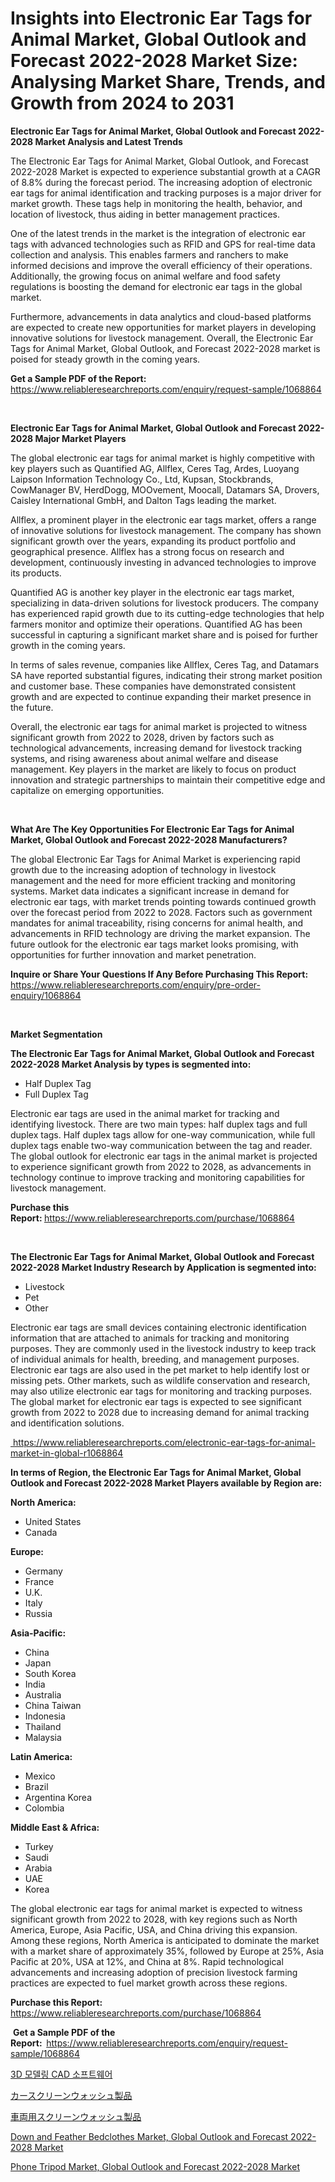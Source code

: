 <p><h1>Insights into Electronic Ear Tags for Animal Market, Global Outlook and Forecast 2022-2028 Market Size: Analysing Market Share, Trends, and Growth from 2024 to 2031</h1></p><p><strong>Electronic Ear Tags for Animal Market, Global Outlook and Forecast 2022-2028 Market Analysis and Latest Trends</strong></p>
<p><p>The Electronic Ear Tags for Animal Market, Global Outlook, and Forecast 2022-2028 Market is expected to experience substantial growth at a CAGR of 8.8% during the forecast period. The increasing adoption of electronic ear tags for animal identification and tracking purposes is a major driver for market growth. These tags help in monitoring the health, behavior, and location of livestock, thus aiding in better management practices.</p><p>One of the latest trends in the market is the integration of electronic ear tags with advanced technologies such as RFID and GPS for real-time data collection and analysis. This enables farmers and ranchers to make informed decisions and improve the overall efficiency of their operations. Additionally, the growing focus on animal welfare and food safety regulations is boosting the demand for electronic ear tags in the global market.</p><p>Furthermore, advancements in data analytics and cloud-based platforms are expected to create new opportunities for market players in developing innovative solutions for livestock management. Overall, the Electronic Ear Tags for Animal Market, Global Outlook, and Forecast 2022-2028 market is poised for steady growth in the coming years.</p></p>
<p><strong>Get a Sample PDF of the Report:&nbsp;</strong> <a href="https://www.reliableresearchreports.com/enquiry/request-sample/1068864">https://www.reliableresearchreports.com/enquiry/request-sample/1068864</a></p>
<p>&nbsp;</p>
<p><strong>Electronic Ear Tags for Animal Market, Global Outlook and Forecast 2022-2028 Major Market Players</strong></p>
<p><p>The global electronic ear tags for animal market is highly competitive with key players such as Quantified AG, Allflex, Ceres Tag, Ardes, Luoyang Laipson Information Technology Co., Ltd, Kupsan, Stockbrands, CowManager BV, HerdDogg, MOOvement, Moocall, Datamars SA, Drovers, Caisley International GmbH, and Dalton Tags leading the market.</p><p>Allflex, a prominent player in the electronic ear tags market, offers a range of innovative solutions for livestock management. The company has shown significant growth over the years, expanding its product portfolio and geographical presence. Allflex has a strong focus on research and development, continuously investing in advanced technologies to improve its products.</p><p>Quantified AG is another key player in the electronic ear tags market, specializing in data-driven solutions for livestock producers. The company has experienced rapid growth due to its cutting-edge technologies that help farmers monitor and optimize their operations. Quantified AG has been successful in capturing a significant market share and is poised for further growth in the coming years.</p><p>In terms of sales revenue, companies like Allflex, Ceres Tag, and Datamars SA have reported substantial figures, indicating their strong market position and customer base. These companies have demonstrated consistent growth and are expected to continue expanding their market presence in the future.</p><p>Overall, the electronic ear tags for animal market is projected to witness significant growth from 2022 to 2028, driven by factors such as technological advancements, increasing demand for livestock tracking systems, and rising awareness about animal welfare and disease management. Key players in the market are likely to focus on product innovation and strategic partnerships to maintain their competitive edge and capitalize on emerging opportunities.</p></p>
<p>&nbsp;</p>
<p><strong>What Are The Key Opportunities For Electronic Ear Tags for Animal Market, Global Outlook and Forecast 2022-2028 Manufacturers?</strong></p>
<p><p>The global Electronic Ear Tags for Animal Market is experiencing rapid growth due to the increasing adoption of technology in livestock management and the need for more efficient tracking and monitoring systems. Market data indicates a significant increase in demand for electronic ear tags, with market trends pointing towards continued growth over the forecast period from 2022 to 2028. Factors such as government mandates for animal traceability, rising concerns for animal health, and advancements in RFID technology are driving the market expansion. The future outlook for the electronic ear tags market looks promising, with opportunities for further innovation and market penetration.</p></p>
<p><strong>Inquire or Share Your Questions If Any Before Purchasing This Report:</strong> <a href="https://www.reliableresearchreports.com/enquiry/pre-order-enquiry/1068864">https://www.reliableresearchreports.com/enquiry/pre-order-enquiry/1068864</a></p>
<p>&nbsp;</p>
<p><strong>Market Segmentation</strong></p>
<p><strong>The Electronic Ear Tags for Animal Market, Global Outlook and Forecast 2022-2028 Market Analysis by types is segmented into:</strong></p>
<p><ul><li>Half Duplex Tag</li><li>Full Duplex Tag</li></ul></p>
<p><p>Electronic ear tags are used in the animal market for tracking and identifying livestock. There are two main types: half duplex tags and full duplex tags. Half duplex tags allow for one-way communication, while full duplex tags enable two-way communication between the tag and reader. The global outlook for electronic ear tags in the animal market is projected to experience significant growth from 2022 to 2028, as advancements in technology continue to improve tracking and monitoring capabilities for livestock management.</p></p>
<p><strong>Purchase this Report:&nbsp;</strong><a href="https://www.reliableresearchreports.com/purchase/1068864">https://www.reliableresearchreports.com/purchase/1068864</a></p>
<p>&nbsp;</p>
<p><strong>The Electronic Ear Tags for Animal Market, Global Outlook and Forecast 2022-2028 Market Industry Research by Application is segmented into:</strong></p>
<p><ul><li>Livestock</li><li>Pet</li><li>Other</li></ul></p>
<p><p>Electronic ear tags are small devices containing electronic identification information that are attached to animals for tracking and monitoring purposes. They are commonly used in the livestock industry to keep track of individual animals for health, breeding, and management purposes. Electronic ear tags are also used in the pet market to help identify lost or missing pets. Other markets, such as wildlife conservation and research, may also utilize electronic ear tags for monitoring and tracking purposes. The global market for electronic ear tags is expected to see significant growth from 2022 to 2028 due to increasing demand for animal tracking and identification solutions.</p></p>
<p><a href="https://www.reliableresearchreports.com/electronic-ear-tags-for-animal-market-in-global-r1068864">&nbsp;https://www.reliableresearchreports.com/electronic-ear-tags-for-animal-market-in-global-r1068864</a></p>
<p><strong>In terms of Region, the Electronic Ear Tags for Animal Market, Global Outlook and Forecast 2022-2028 Market Players available by Region are:</strong></p>
<p>
    <p> <strong> North America: </strong>
        <ul>
            <li>United States</li>
            <li>Canada</li>
        </ul>
        </p> 
    <p> <strong> Europe: </strong>
        <ul>
            <li>Germany</li>
            <li>France</li>
            <li>U.K.</li>
            <li>Italy</li>
            <li>Russia</li>
        </ul>
        </p> 
    <p> <strong> Asia-Pacific: </strong>
        <ul>
            <li>China</li>
            <li>Japan</li>
            <li>South Korea</li>
            <li>India</li>
            <li>Australia</li>
            <li>China Taiwan</li>
            <li>Indonesia</li>
            <li>Thailand</li>
            <li>Malaysia</li>
        </ul>
        </p> 
    <p> <strong> Latin America: </strong>
        <ul>
            <li>Mexico</li>
            <li>Brazil</li>
            <li>Argentina Korea</li>
            <li>Colombia</li>
        </ul>
        </p> 
    <p> <strong> Middle East & Africa: </strong>
        <ul>
            <li>Turkey</li>
            <li>Saudi</li>
            <li>Arabia</li>
            <li>UAE</li>
            <li>Korea</li>
        </ul>
    </p>
    </p>
<p><p>The global electronic ear tags for animal market is expected to witness significant growth from 2022 to 2028, with key regions such as North America, Europe, Asia Pacific, USA, and China driving this expansion. Among these regions, North America is anticipated to dominate the market with a market share of approximately 35%, followed by Europe at 25%, Asia Pacific at 20%, USA at 12%, and China at 8%. Rapid technological advancements and increasing adoption of precision livestock farming practices are expected to fuel market growth across these regions.</p></p>
<p><strong>Purchase this Report: </strong><a href="https://www.reliableresearchreports.com/purchase/1068864">https://www.reliableresearchreports.com/purchase/1068864</a></p>
<p>&nbsp;<strong>Get a Sample PDF of the Report:&nbsp;&nbsp;</strong><a href="https://www.reliableresearchreports.com/enquiry/request-sample/1068864">https://www.reliableresearchreports.com/enquiry/request-sample/1068864</a></p>
<p><strong></strong></p>
<p><p><a href="https://github.com/AidenReinger/Market-Research-Report-List-1/blob/main/845525179233.md">3D 모델링 CAD 소프트웨어</a></p><p><a href="https://github.com/kegley4963/Market-Research-Report-List-1/blob/main/757258185585.md">カースクリーンウォッシュ製品</a></p><p><a href="https://github.com/FrancoWeber2023/Market-Research-Report-List-1/blob/main/239511685586.md">車両用スクリーンウォッシュ製品</a></p><p><a href="https://github.com/RyleeBauch2023/Market-Research-Report-List-1/blob/main/down-and-feather-bedclothes-market-global-outlook-and-forecast-2022-2028-market.md">Down and Feather Bedclothes Market, Global Outlook and Forecast 2022-2028 Market</a></p><p><a href="https://github.com/AndreanneHane2023/Market-Research-Report-List-1/blob/main/phone-tripod-market-global-outlook-and-forecast-2022-2028-market.md">Phone Tripod Market, Global Outlook and Forecast 2022-2028 Market</a></p></p>